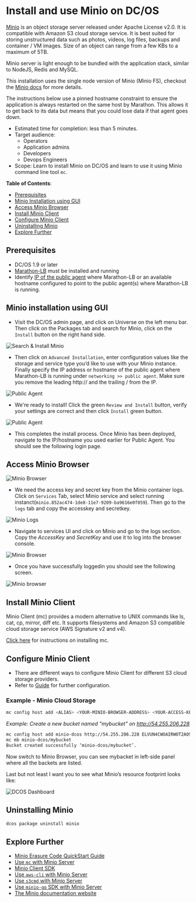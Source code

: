 # Install and use Minio on DC/OS

[Minio](https://minio.io) is an object storage server released under Apache License v2.0. It is compatible with Amazon S3 cloud storage service. It is best suited for storing unstructured data such as photos, videos, log files, backups and container / VM images. Size of an object can range from a few KBs to a maximum of 5TB.

Minio server is light enough to be bundled with the application stack, similar to NodeJS, Redis and MySQL. 

This installation uses the single node version of Minio (Minio FS), checkout the [Minio docs](https://docs.minio.io) for more details.

The instructions below use a pinned hostname constraint to ensure the application is always restarted on the same host by Marathon. This allows it to get back to its data but means that you could lose data if that agent goes down. 

- Estimated time for completion: less than 5 minutes. 
- Target audience:
    - Operators
    - Application admins
    - Developers 
    - Devops Engineers
- Scope: Learn to install Minio on DC/OS and learn to use it using Minio command line tool `mc`.

**Table of Contents**:

- [Prerequisites](#prerequisites)
- [Minio Installation using GUI](#minio-installation-using-gui)
- [Access Minio Browser](#access-minio-browser)
- [Install Minio Client](#install-minio-client)
- [Configure Minio Client](#configure-minio-client)
- [Uninstalling Minio](#uninstalling-minio)
- [Explore Further](#explore-further)

## Prerequisites

- DC/OS 1.9 or later
- [Marathon-LB](https://dcos.io/docs/1.9/usage/service-discovery/marathon-lb/usage/) must be installed and running
- Identify [IP of the public agent](https://dcos.io/docs/1.9/administration/locate-public-agent/) where Marathon-LB or an available hostname configured to point to the public agent(s) where Marathon-LB is running.

## Minio installation using GUI

- Visit the DC/OS admin page, and click on Universe on the left menu bar. Then click on the Packages tab and search for Minio, click on the ```Install``` button on the right hand side.

![Search & Install Minio](img/search-install.png)

- Then click on ```Advanced Installation```, enter configuration values like the storage and service type you’d like to use with your Minio instance. Finally specify the IP address or hostname of the public agent where Marathon-LB is running under ```networking >> public agent```. Make sure you remove the leading http:// and the trailing / from the IP.

![Public Agent](img/public-agent.png)

- We're ready to install! Click the green ```Review and Install``` button, verify your settings are correct and then click ```Install``` green button.

![Public Agent](img/verify-install.png)
 
- This completes the install process. Once Minio has been deployed, navigate to the IP/hostname you used earlier for Public Agent. You should see the following login page.

## Access Minio Browser

![Minio Browser](img/minio-browser.png)

- We need the access key and secret key from the Minio container logs. Click on ```Services``` Tab, select Minio service and select running instanct(```minio.852ac474-1de8-11e7-9209-ba9616e0f059```). Then go to the ```logs``` tab and copy the accesskey and secretkey.

![Minio Logs](img/minio-logs.png)

- Navigate to services UI and click on Minio and go to the logs section. Copy the _AccessKey_ and _SecretKey_ and use it to log into the browser console.

![Minio Browser](img/minio-access.png)

- Once you have successfully loggedin you should see the following screen. 

![Minio browser](img/minio-home.png)

## Install Minio Client

Minio Client (mc) provides a modern alternative to UNIX commands like ls, cat, cp, mirror, diff etc. It supports filesystems and Amazon S3 compatible cloud storage service (AWS Signature v2 and v4).

[Click here](https://docs.minio.io/docs/minio-client-quickstart-guide) for instructions on installing mc.

## Configure Minio Client

- There are different ways to configure Minio Client for different S3 cloud storage providers.
- Refer to [Guide](https://docs.minio.io/docs/minio-client-complete-guide) for further configuration.

### Example - Minio Cloud Storage

```sh
mc config host add <ALIAS> <YOUR-MINIO-BROWSER-ADDRESS> <YOUR-ACCESS-KEY> <YOUR-SECRET-KEY> <API-SIGNATURE>(optional)
```

*Example: Create a new bucket named "mybucket" on http://54.255.206.228*

```sh
mc config host add minio-dcos http://54.255.206.228 ELVUN4CWOAIRWOT2AO9D 4e6CIFtWW1/YI91Pd6FONRJgssKiFO2Ea1d5fDwp S3v4
mc mb minio-dcos/mybucket
Bucket created successfully ‘minio-dcos/mybucket’.
```
Now switch to Minio Browser, you can see mybacket in left-side panel where all the backets are listed.

Last but not least I want you to see what Minio’s resource footprint looks like:

![DCOS Dashboard](img/dcos-dashboard.png)

## Uninstalling Minio

```sh
dcos package uninstall minio
```

## Explore Further
- [Minio Erasure Code QuickStart Guide](https://docs.minio.io/docs/minio-erasure-code-quickstart-guide)
- [Use `mc` with Minio Server](https://docs.minio.io/docs/minio-client-quickstart-guide)
- [Minio Client SDK](https://docs.minio.io/categories/17)
- [Use `aws-cli` with Minio Server](https://docs.minio.io/docs/aws-cli-with-minio)
- [Use `s3cmd` with Minio Server](https://docs.minio.io/docs/s3cmd-with-minio)
- [Use `minio-go` SDK with Minio Server](https://docs.minio.io/docs/golang-client-quickstart-guide)
- [The Minio documentation website](https://docs.minio.io)
